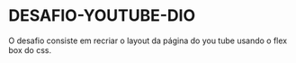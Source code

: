 # DESAFIO-YOUTUBE-DIO
O desafio consiste em recriar o layout da página do you tube usando o flex box do css.
